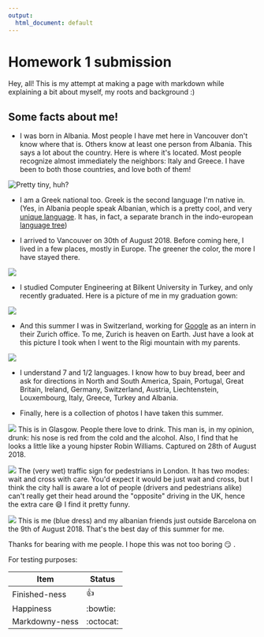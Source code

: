 ```yaml
---
output:
  html_document: default
---
```

# Homework 1 submission

Hey, all! This is my attempt at making a page with markdown while explaining a bit about myself, my roots and background :)

## Some facts about me!

- I was born in Albania. Most people I have met here in Vancouver don't know where that is. Others know at least one person from Albania. This says a lot about the country. Here is where it's located. Most people recognize almost immediately the neighbors: Italy and Greece. I have been to both those countries, and love both of them!

![](images/albania_map.png "Pretty tiny, huh?")

- I am a Greek national too. Greek is the second language I'm native in. (Yes, in Albania people speak Albanian, which is a pretty cool, and very [unique language](https://en.wikipedia.org/wiki/Albanian_language). It has, in fact, a separate branch in the indo-european [language tree](https://www.translatemedia.com/wp-content/cache/thumbnails/2015/07/linguist-family-tree2-860x9999.jpg))

- I arrived to Vancouver on 30th of August 2018. Before coming here, I lived in a few places, mostly in Europe. The greener the color, the more I have stayed there. 

![](images/map.png)

- I studied Computer Engineering at Bilkent University in Turkey, and only recently graduated. Here is a picture of me in my graduation gown:

![](images/graduation.jpg)

- And this summer I was in Switzerland, working for [Google](https://www.google.com/) as an intern in their Zurich office. To me, Zurich is heaven on Earth. Just have a look at this picture I took when I went to the Rigi mountain with my parents. 

![](images/rigi_swissmtn.jpg)

- I understand 7 and 1/2 languages. I know how to buy bread, beer and ask for directions in North and South America, Spain, Portugal, Great Britain, Ireland, Germany, Switzerland, Austria, Liechtenstein, Louxembourg, Italy, Greece, Turkey and Albania.

- Finally, here is a collection of photos I have taken this summer. 

![](images/glasgow_streetart.jpg)
This is in Glasgow. People there love to drink. This man is, in my opinion, drunk: his nose is red from the cold and the alcohol. Also, I find that he looks a little like a young hipster Robin Williams. Captured on 28th of August 2018.

![](images/london.jpg)
The (very wet) traffic sign for pedestrians in London. It has two modes: wait and cross with care. You'd expect it would be just wait and cross, but I think the city hall is aware a lot of people (drivers and pedestrians alike) can't really get their head around the "opposite" driving in the UK, hence the extra care :smile: I find it pretty funny.

![](images/the_albanian_gang.jpg)
This is me (blue dress) and my albanian friends just outside Barcelona on the 9th of August 2018. That's the best day of this summer for me. 

Thanks for bearing with me people. I hope this was not too boring :smirk: .


For testing purposes: 

|    **Item**    | **Status** |
|----------------|------------|
| Finished-ness  | :thumbsup: |
| Happiness      | :bowtie:   |
| Markdowny-ness | :octocat:  |